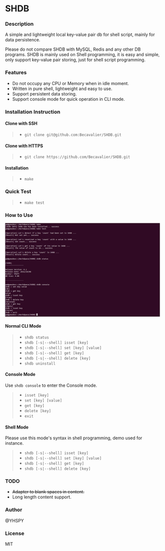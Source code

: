 # SHDB

### Description
A simple and lightweight local key-value pair db for shell script, mainly for data persistence.

Please do not compare SHDB with MySQL, Redis and any other DB programs. SHDB is mainly used on Shell programming, it is easy and simple, only support key-value pair storing, just for shell script programming.


### Features

* Do not occupy any CPU or Memory when in idle moment.
* Written in pure shell, lightweight and easy to use.
* Support persistent data storing.
* Support console mode for quick operation in CLI mode.

### Installation Instruction

#### Clone with SSH
>* `git clone git@github.com:Becavalier/SHDB.git`

#### Clone with HTTPS
>* `git clone https://github.com/Becavalier/SHDB.git`

#### Installation
>* `make` 

### Quick Test

>* `make test`

### How to Use

![image](https://github.com/Becavalier/SHDB/blob/master/imgs/screenshot.png?raw=true)

#### Normal CLI Mode
>* `shdb status`
>* `shdb [-s|--shell] isset [key]`
>* `shdb [-s|--shell] set [key] [value]`
>* `shdb [-s|--shell] get [key]`
>* `shdb [-s|--shell] delete [key]`
>* `shdb uninstall`

#### Console Mode

Use `shdb console` to enter the Console mode.

>* `isset [key]`
>* `set [key] [value]`
>* `get [key]`
>* `delete [key]`
>* `exit`

#### Shell Mode

Please use this mode's syntax in shell programming, demo used for instance.

>* `shdb [-s|--shell] isset [key]`
>* `shdb [-s|--shell] set [key] [value]`
>* `shdb [-s|--shell] get [key]`
>* `shdb [-s|--shell] delete [key]`

### TODO
* ~~Adapter to blank spaces in content.~~
* Long length content support.

### Author
@YHSPY

### License
MIT
